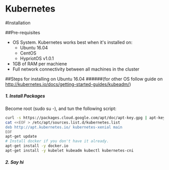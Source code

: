 # Kubernetes

#Installation

##Pre-requisites
 - OS System. Kubernetes works best when it's installed on:
   - Ubuntu 16.04
   - CentOS
   - HypriotOS v1.0.1
 - 1GB of RAM per machiene
 - Full network connectivity between all machines in the cluster
 
##Steps for installing on Ubuntu 16.04 
######(for other OS follow guide on http://kubernetes.io/docs/getting-started-guides/kubeadm/)
##### 1. Install Packages
  Become root (sudo su -), and tun the following script:
```bash
curl -s https://packages.cloud.google.com/apt/doc/apt-key.gpg | apt-key add -
cat <<EOF > /etc/apt/sources.list.d/kubernetes.list
deb http://apt.kubernetes.io/ kubernetes-xenial main
EOF
apt-get update
# Install docker if you don't have it already.
apt-get install -y docker.io
apt-get install -y kubelet kubeadm kubectl kubernetes-cni
```
##### 2. Say hi
